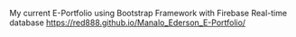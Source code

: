 My current E-Portfolio using Bootstrap Framework with Firebase Real-time database
https://red888.github.io/Manalo_Ederson_E-Portfolio/
